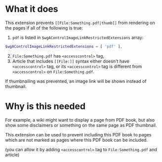 # What it does

This extension prevents `[[File:Something.pdf|thumb]]` from rendering on the pages if all of the following is true:
1) `pdf` is listed in `$wgAControlImageLinkRestrictedExtensions` array:
```php
$wgAControlImageLinkRestrictedExtensions = [ 'pdf' ],
```
2) `File:Something.pdf` has `<accesscontrol>` tag,
3) Article that includes `[[File:]]` syntax either doesn't have `<accesscontrol>` tag,
or its `<accesscontrol>` tag is different from `<accesscontrol>` on `File:Something.pdf`.

If thumbnailing was prevented, an image link will be shown instead of thumbnail.

# Why is this needed

For example, a wiki might want to display a page from PDF book,
but also show some disclaimers or something on the same page as PDF thumbnail. 

This extension can be used to prevent including this PDF book to pages which are not marked
as pages where this PDF book can be included.

(you can allow it by adding `<accesscontrol>` tag to `File:Something.pdf` and article)
